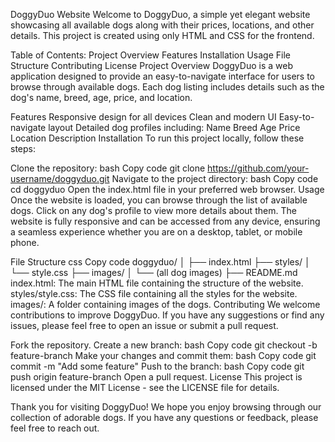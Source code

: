 DoggyDuo Website
Welcome to DoggyDuo, a simple yet elegant website showcasing all available dogs along with their prices, locations, and other details. This project is created using only HTML and CSS for the frontend.

Table of Contents:
Project Overview
Features
Installation
Usage
File Structure
Contributing
License
Project Overview
DoggyDuo is a web application designed to provide an easy-to-navigate interface for users to browse through available dogs. Each dog listing includes details such as the dog's name, breed, age, price, and location.

Features
Responsive design for all devices
Clean and modern UI
Easy-to-navigate layout
Detailed dog profiles including:
Name
Breed
Age
Price
Location
Description
Installation
To run this project locally, follow these steps:

Clone the repository:
bash
Copy code
git clone https://github.com/your-username/doggyduo.git
Navigate to the project directory:
bash
Copy code
cd doggyduo
Open the index.html file in your preferred web browser.
Usage
Once the website is loaded, you can browse through the list of available dogs. Click on any dog's profile to view more details about them. The website is fully responsive and can be accessed from any device, ensuring a seamless experience whether you are on a desktop, tablet, or mobile phone.

File Structure
css
Copy code
doggyduo/
│
├── index.html
├── styles/
│   └── style.css
├── images/
│   └── (all dog images)
├── README.md
index.html: The main HTML file containing the structure of the website.
styles/style.css: The CSS file containing all the styles for the website.
images/: A folder containing images of the dogs.
Contributing
We welcome contributions to improve DoggyDuo. If you have any suggestions or find any issues, please feel free to open an issue or submit a pull request.

Fork the repository.
Create a new branch:
bash
Copy code
git checkout -b feature-branch
Make your changes and commit them:
bash
Copy code
git commit -m "Add some feature"
Push to the branch:
bash
Copy code
git push origin feature-branch
Open a pull request.
License
This project is licensed under the MIT License - see the LICENSE file for details.

Thank you for visiting DoggyDuo! We hope you enjoy browsing through our collection of adorable dogs. If you have any questions or feedback, please feel free to reach out.
